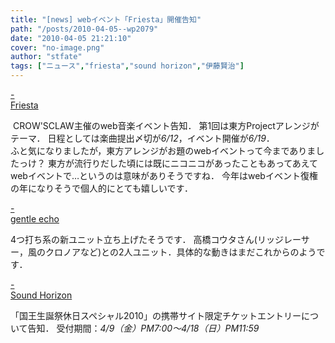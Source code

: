 ```yaml
---
title: "[news] webイベント「Friesta」開催告知"
path: "/posts/2010-04-05--wp2079"
date: "2010-04-05 21:21:10"
cover: "no-image.png"
author: "stfate"
tags: ["ニュース","friesta","sound horizon","伊藤賢治"]
---
```


<style type="text/css">
<!--
p {white-space: pre-wrap};
-->
</style>

<a  href="http://friesta.crowsclaw.info/" target="_blank">- Friesta</a>
<div ><a href="http://friesta.crowsclaw.info/" target="_blank"><img src="http://friesta.crowsclaw.info/banner468.jpg" alt="" /></a>
CROW'SCLAW主催のweb音楽イベント告知．
第1回は東方Projectアレンジがテーマ．
日程としては楽曲提出〆切が<em>6/12</em>，イベント開催が<em>6/19</em>．
<div >ふと気になりましたが，東方アレンジがお題のwebイベントって今までありましたっけ？
東方が流行りだした頃には既にニコニコがあったこともあってあえてwebイベントで…というのは意味がありそうですね．
今年はwebイベント復権の年になりそうで個人的にとても嬉しいです．</div></div>

<a  href="http://www.gentleecho.net/info.html" target="_blank">- gentle echo</a>
<div >4つ打ち系の新ユニット立ち上げたそうです．
高橋コウタさん(リッジレーサー，風のクロノアなど)との2人ユニット．具体的な動きはまだこれからのようです．</div>

<a  href="http://www.soundhorizon.com/information/live.html#100405" target="_blank">- Sound Horizon</a>
<div >「国王生誕祭休日スペシャル2010」の携帯サイト限定チケットエントリーについて告知．
受付期間：<em>4/9（金）PM7:00～4/18（日）PM11:59</em></div>